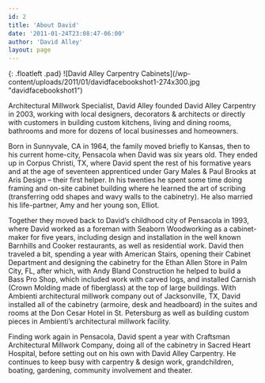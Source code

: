 ```yaml
---
id: 2
title: 'About David'
date: '2011-01-24T23:08:47-06:00'
author: 'David Alley'
layout: page
---
```

<div class=paragraph markdown=1>
{: .floatleft .pad}
![David Alley Carpentry Cabinets](/wp-content/uploads/2011/01/davidfacebookshot1-274x300.jpg "davidfacebookshot1")

Architectural Millwork Specialist, David Alley founded David Alley Carpentry in 2003, working with local designers, decorators &amp; architects or directly with customers in building custom kitchens, living and dining rooms, bathrooms and more for dozens of local businesses and homeowners.

Born in Sunnyvale, CA in 1964, the family moved briefly to Kansas, then to his current home-city, Pensacola when David was six years old. They ended up in Corpus Christi, TX, where David spent the rest of his formative years and at the age of seventeen apprenticed under Gary Males &amp; Paul Brooks at Aris Design – their first helper. In his twenties he spent some time doing framing and on-site cabinet building where he learned the art of scribing (transferring odd shapes and wavy walls to the cabinetry). He also married his life-partner, Amy and her young son, Elliot.

Together they moved back to David’s childhood city of Pensacola in 1993, where David worked as a foreman with Seaborn Woodworking as a cabinet-maker for five years, including design and installation in the well known Barnhills and Cooker restaurants, as well as residential work. David then traveled a bit, spending a year with American Stairs, opening their Cabinet Department and designing the cabinetry for the Ethan Allen Store in Palm City, FL, after which, with Andy Bland Construction he helped to build a Bass Pro Shop, which included work with carved logs, and installed Carnish (Crown Molding made of fiberglass) at the top of large buildings. With Ambienti architectural millwork company out of Jacksonville, TX, David installed all of the cabinetry (armoire, desk and headboard) in the suites and rooms at the Don Cesar Hotel in St. Petersburg as well as building custom pieces in Ambienti’s architectural millwork facility.

Finding work again in Pensacola, David spent a year with Craftsman Architectural Millwork Company, doing all of the cabinetry in Sacred Heart Hospital, before setting out on his own with David Alley Carpentry. He continues to keep busy with carpentry &amp; design work, grandchildren, boating, gardening, community involvement and theater.
</div>
